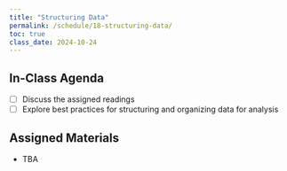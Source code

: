 ```yaml
---
title: "Structuring Data"
permalink: /schedule/18-structuring-data/
toc: true
class_date: 2024-10-24
---
```


## In-Class Agenda

- [ ] Discuss the assigned readings
- [ ] Explore best practices for structuring and organizing data for analysis

## Assigned Materials

- TBA